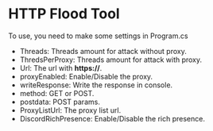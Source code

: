 # HTTP Flood Tool


To use, you need to make some settings in Program.cs
- Threads: Threads amount for attack without proxy.
- ThredsPerProxy: Threads amount for attack with proxy.
- Url: The url with **https://**.
- proxyEnabled: Enable/Disable the proxy.
- writeResponse: Write the response in console.
- method: GET or POST.
- postdata: POST params.
- ProxyListUrl: The proxy list url.
- DiscordRichPresence: Enable/Disable the rich presence.
